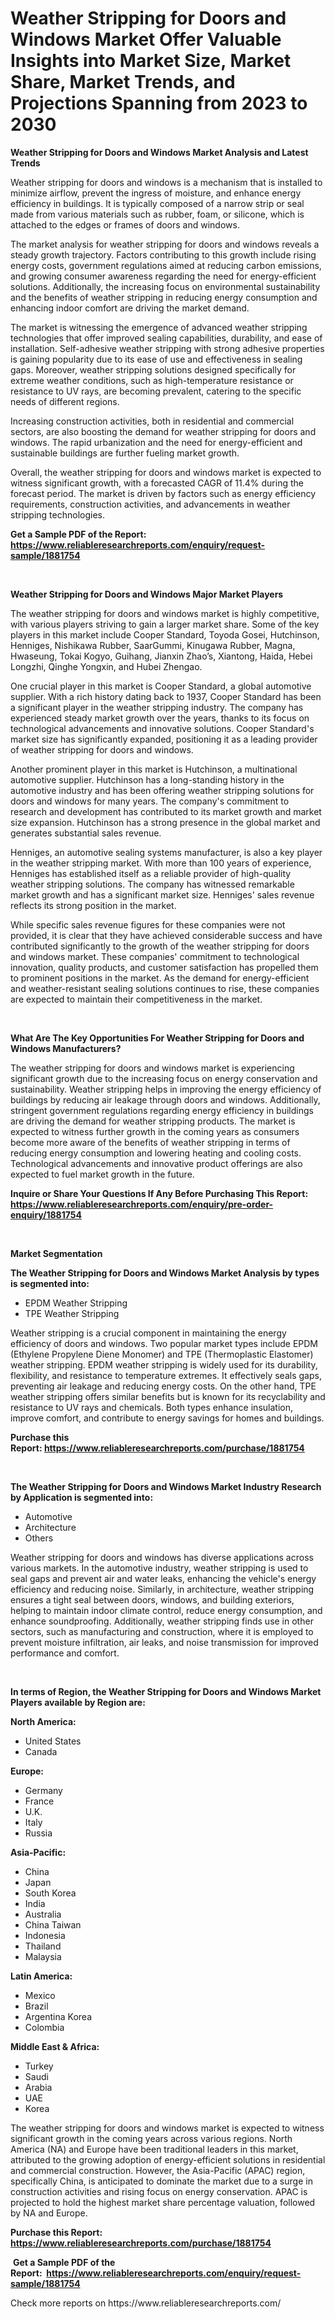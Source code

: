 <p><h1>Weather Stripping for Doors and Windows Market Offer Valuable Insights into Market Size, Market Share, Market Trends, and Projections Spanning from 2023 to 2030</h1></p><p><strong>Weather Stripping for Doors and Windows Market Analysis and Latest Trends</strong></p>
<p><p>Weather stripping for doors and windows is a mechanism that is installed to minimize airflow, prevent the ingress of moisture, and enhance energy efficiency in buildings. It is typically composed of a narrow strip or seal made from various materials such as rubber, foam, or silicone, which is attached to the edges or frames of doors and windows.</p><p>The market analysis for weather stripping for doors and windows reveals a steady growth trajectory. Factors contributing to this growth include rising energy costs, government regulations aimed at reducing carbon emissions, and growing consumer awareness regarding the need for energy-efficient solutions. Additionally, the increasing focus on environmental sustainability and the benefits of weather stripping in reducing energy consumption and enhancing indoor comfort are driving the market demand.</p><p>The market is witnessing the emergence of advanced weather stripping technologies that offer improved sealing capabilities, durability, and ease of installation. Self-adhesive weather stripping with strong adhesive properties is gaining popularity due to its ease of use and effectiveness in sealing gaps. Moreover, weather stripping solutions designed specifically for extreme weather conditions, such as high-temperature resistance or resistance to UV rays, are becoming prevalent, catering to the specific needs of different regions.</p><p>Increasing construction activities, both in residential and commercial sectors, are also boosting the demand for weather stripping for doors and windows. The rapid urbanization and the need for energy-efficient and sustainable buildings are further fueling market growth.</p><p>Overall, the weather stripping for doors and windows market is expected to witness significant growth, with a forecasted CAGR of 11.4% during the forecast period. The market is driven by factors such as energy efficiency requirements, construction activities, and advancements in weather stripping technologies.</p></p>
<p><strong>Get a Sample PDF of the Report:&nbsp; <a href="https://www.reliableresearchreports.com/enquiry/request-sample/1881754">https://www.reliableresearchreports.com/enquiry/request-sample/1881754</a></strong></p>
<p>&nbsp;</p>
<p><strong>Weather Stripping for Doors and Windows Major Market Players</strong></p>
<p><p>The weather stripping for doors and windows market is highly competitive, with various players striving to gain a larger market share. Some of the key players in this market include Cooper Standard, Toyoda Gosei, Hutchinson, Henniges, Nishikawa Rubber, SaarGummi, Kinugawa Rubber, Magna, Hwaseung, Tokai Kogyo, Guihang, Jianxin Zhao’s, Xiantong, Haida, Hebei Longzhi, Qinghe Yongxin, and Hubei Zhengao.</p><p>One crucial player in this market is Cooper Standard, a global automotive supplier. With a rich history dating back to 1937, Cooper Standard has been a significant player in the weather stripping industry. The company has experienced steady market growth over the years, thanks to its focus on technological advancements and innovative solutions. Cooper Standard's market size has significantly expanded, positioning it as a leading provider of weather stripping for doors and windows.</p><p>Another prominent player in this market is Hutchinson, a multinational automotive supplier. Hutchinson has a long-standing history in the automotive industry and has been offering weather stripping solutions for doors and windows for many years. The company's commitment to research and development has contributed to its market growth and market size expansion. Hutchinson has a strong presence in the global market and generates substantial sales revenue.</p><p>Henniges, an automotive sealing systems manufacturer, is also a key player in the weather stripping market. With more than 100 years of experience, Henniges has established itself as a reliable provider of high-quality weather stripping solutions. The company has witnessed remarkable market growth and has a significant market size. Henniges' sales revenue reflects its strong position in the market.</p><p>While specific sales revenue figures for these companies were not provided, it is clear that they have achieved considerable success and have contributed significantly to the growth of the weather stripping for doors and windows market. These companies' commitment to technological innovation, quality products, and customer satisfaction has propelled them to prominent positions in the market. As the demand for energy-efficient and weather-resistant sealing solutions continues to rise, these companies are expected to maintain their competitiveness in the market.</p></p>
<p>&nbsp;</p>
<p><strong>What Are The Key Opportunities For Weather Stripping for Doors and Windows Manufacturers?</strong></p>
<p><p>The weather stripping for doors and windows market is experiencing significant growth due to the increasing focus on energy conservation and sustainability. Weather stripping helps in improving the energy efficiency of buildings by reducing air leakage through doors and windows. Additionally, stringent government regulations regarding energy efficiency in buildings are driving the demand for weather stripping products. The market is expected to witness further growth in the coming years as consumers become more aware of the benefits of weather stripping in terms of reducing energy consumption and lowering heating and cooling costs. Technological advancements and innovative product offerings are also expected to fuel market growth in the future.</p></p>
<p><strong>Inquire or Share Your Questions If Any Before Purchasing This Report: <a href="https://www.reliableresearchreports.com/enquiry/pre-order-enquiry/1881754">https://www.reliableresearchreports.com/enquiry/pre-order-enquiry/1881754</a></strong></p>
<p>&nbsp;</p>
<p><strong>Market Segmentation</strong></p>
<p><strong>The Weather Stripping for Doors and Windows Market Analysis by types is segmented into:</strong></p>
<p><ul><li>EPDM Weather Stripping</li><li>TPE Weather Stripping</li></ul></p>
<p><p>Weather stripping is a crucial component in maintaining the energy efficiency of doors and windows. Two popular market types include EPDM (Ethylene Propylene Diene Monomer) and TPE (Thermoplastic Elastomer) weather stripping. EPDM weather stripping is widely used for its durability, flexibility, and resistance to temperature extremes. It effectively seals gaps, preventing air leakage and reducing energy costs. On the other hand, TPE weather stripping offers similar benefits but is known for its recyclability and resistance to UV rays and chemicals. Both types enhance insulation, improve comfort, and contribute to energy savings for homes and buildings.</p></p>
<p><strong>Purchase this Report:&nbsp;<a href="https://www.reliableresearchreports.com/purchase/1881754">https://www.reliableresearchreports.com/purchase/1881754</a></strong></p>
<p>&nbsp;</p>
<p><strong>The Weather Stripping for Doors and Windows Market Industry Research by Application is segmented into:</strong></p>
<p><ul><li>Automotive</li><li>Architecture</li><li>Others</li></ul></p>
<p><p>Weather stripping for doors and windows has diverse applications across various markets. In the automotive industry, weather stripping is used to seal gaps and prevent air and water leaks, enhancing the vehicle's energy efficiency and reducing noise. Similarly, in architecture, weather stripping ensures a tight seal between doors, windows, and building exteriors, helping to maintain indoor climate control, reduce energy consumption, and enhance soundproofing. Additionally, weather stripping finds use in other sectors, such as manufacturing and construction, where it is employed to prevent moisture infiltration, air leaks, and noise transmission for improved performance and comfort.</p></p>
<p>&nbsp;</p>
<p><strong>In terms of Region, the Weather Stripping for Doors and Windows Market Players available by Region are:</strong></p>
<p>
    <p> <strong> North America: </strong>
        <ul>
            <li>United States</li>
            <li>Canada</li>
        </ul>
        </p> 
    <p> <strong> Europe: </strong>
        <ul>
            <li>Germany</li>
            <li>France</li>
            <li>U.K.</li>
            <li>Italy</li>
            <li>Russia</li>
        </ul>
        </p> 
    <p> <strong> Asia-Pacific: </strong>
        <ul>
            <li>China</li>
            <li>Japan</li>
            <li>South Korea</li>
            <li>India</li>
            <li>Australia</li>
            <li>China Taiwan</li>
            <li>Indonesia</li>
            <li>Thailand</li>
            <li>Malaysia</li>
        </ul>
        </p> 
    <p> <strong> Latin America: </strong>
        <ul>
            <li>Mexico</li>
            <li>Brazil</li>
            <li>Argentina Korea</li>
            <li>Colombia</li>
        </ul>
        </p> 
    <p> <strong> Middle East & Africa: </strong>
        <ul>
            <li>Turkey</li>
            <li>Saudi</li>
            <li>Arabia</li>
            <li>UAE</li>
            <li>Korea</li>
        </ul>
    </p>
    </p>
<p><p>The weather stripping for doors and windows market is expected to witness significant growth in the coming years across various regions. North America (NA) and Europe have been traditional leaders in this market, attributed to the growing adoption of energy-efficient solutions in residential and commercial construction. However, the Asia-Pacific (APAC) region, specifically China, is anticipated to dominate the market due to a surge in construction activities and rising focus on energy conservation. APAC is projected to hold the highest market share percentage valuation, followed by NA and Europe.</p></p>
<p><strong>Purchase this Report: <a href="https://www.reliableresearchreports.com/purchase/1881754">https://www.reliableresearchreports.com/purchase/1881754</a></strong></p>
<p>&nbsp;<strong>Get a Sample PDF of the Report:&nbsp;&nbsp;<a href="https://www.reliableresearchreports.com/enquiry/request-sample/1881754">https://www.reliableresearchreports.com/enquiry/request-sample/1881754</a></strong></p>
<p><strong></strong></p>
<p>Check more reports on https://www.reliableresearchreports.com/</p>